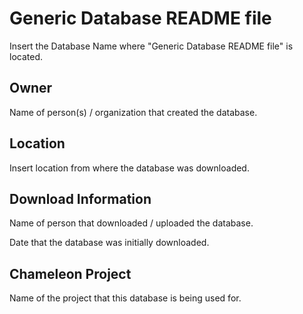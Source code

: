 Generic Database README file
============================

   Insert the Database Name where "Generic Database README file" is located.

## Owner ##

   Name of person(s) / organization that created the database.

## Location ##

   Insert location from where the database was downloaded.
   
## Download Information ##

   Name of person that downloaded / uploaded the database.
   
   Date that the database was initially downloaded.
   
## Chameleon Project ##

   Name of the project that this database is being used for.

